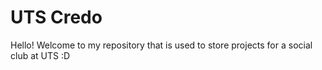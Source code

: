 # UTS Credo
Hello! Welcome to my repository that is used to store projects for a social club at UTS :D






